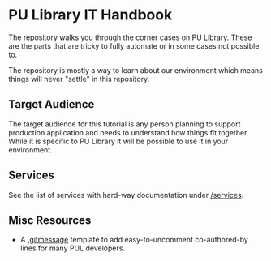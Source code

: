 # PU Library IT Handbook

The repository walks you through the corner cases on PU Library. These are the
parts that are tricky to fully automate or in some cases not possible to.

The repository is mostly a way to learn about our environment which means things
will never "settle" in this repository.

## Target Audience

The target audience for this tutorial is any person planning to support
production application and needs to understand how things fit together. While it
is specific to PU Library it will be possible to use it in your environment.

## Services

See the list of services with hard-way documentation under [/services](/services).

## Misc Resources

* A [.gitmessage](gitmessage.md) template to add easy-to-uncomment co-authored-by lines for many PUL developers.
